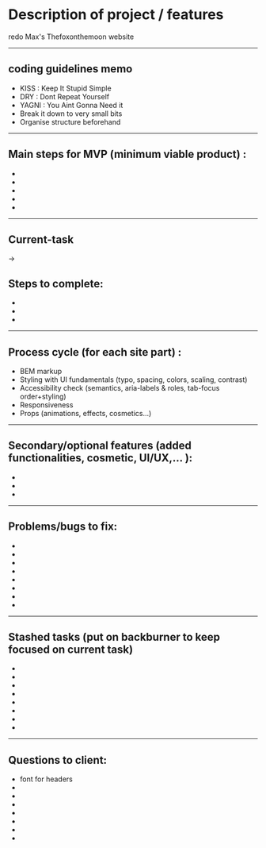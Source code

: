 # Description of project / features

redo Max's Thefoxonthemoon website      

***
  
## coding guidelines memo 

* KISS : Keep It Stupid Simple
* DRY : Dont Repeat Yourself
* YAGNI : You Aint Gonna Need it
* Break it down to very small bits
* Organise structure beforehand

***

## Main steps for MVP (minimum viable product) :
* 
* 
* 
* 
* 

***

## Current-task 
-> 

## Steps to complete:
* 
* 
* 

***

## Process cycle (for each site part) :
* BEM markup
* Styling with UI fundamentals (typo, spacing, colors, scaling, contrast)
* Accessibility check (semantics, aria-labels & roles, tab-focus order+styling)
* Responsiveness
* Props (animations, effects, cosmetics...)

*** 

## Secondary/optional features (added functionalities, cosmetic, UI/UX,... ):
* 
* 
* 

***

## Problems/bugs to fix:
* 
* 
* 
* 
* 
* 
* 
* 

***

## Stashed tasks (put on backburner to keep focused on current task)
* 
* 
* 
* 
* 
* 
* 
* 

***
## Questions to client:

* font for headers
* 
* 
* 
* 
* 
* 
* 